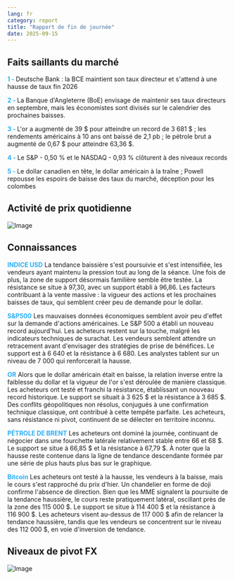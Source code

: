 ```yaml
---
lang: fr
category: report
title: "Rapport de fin de journée"
date: 2025-09-15
---
```



<h2>Faits saillants du marché</h2>
<strong style="color: #2caef7;">1 - </strong> Deutsche Bank : la BCE maintient son taux directeur et s'attend à une hausse de taux fin 2026

<strong style="color: #2caef7;">2 - </strong> La Banque d'Angleterre (BoE) envisage de maintenir ses taux directeurs en septembre, mais les économistes sont divisés sur le calendrier des prochaines baisses.

<strong style="color: #2caef7;">3 - </strong> L'or a augmenté de 39 $ pour atteindre un record de 3 681 $ ; les rendements américains à 10 ans ont baissé de 2,1 pb ; le pétrole brut a augmenté de 0,67 $ pour atteindre 63,36 $.

<strong style="color: #2caef7;">4 - </strong> Le S&P - 0,50 % et le NASDAQ - 0,93 % clôturent à des niveaux records

<strong style="color: #2caef7;">5 - </strong> Le dollar canadien en tête, le dollar américain à la traîne ; Powell repousse les espoirs de baisse des taux du marché, déception pour les colombes



<h2>Activité de prix quotidienne</h2>
<img src="https://markleighedu.github.io/img/Sep-2025/15-Sep-2025/price.jpg" alt="Image"/>

<h2>Connaissances</h2>
<strong style="color: #2caef7;">INDICE USD</strong> La tendance baissière s'est poursuivie et s'est intensifiée, les vendeurs ayant maintenu la pression tout au long de la séance. Une fois de plus, la zone de support désormais familière semble être testée. La résistance se situe à 97,30, avec un support établi à 96,86. Les facteurs contribuant à la vente massive : la vigueur des actions et les prochaines baisses de taux, qui semblent créer peu de demande pour le dollar.

<strong style="color: #2caef7;">S&P500</strong> Les mauvaises données économiques semblent avoir peu d'effet sur la demande d'actions américaines. Le S&P 500 a établi un nouveau record aujourd'hui. Les acheteurs restent sur la touche, malgré les indicateurs techniques de surachat. Les vendeurs semblent attendre un retracement avant d'envisager des stratégies de prise de bénéfices. Le support est à 6 640 et la résistance à 6 680. Les analystes tablent sur un niveau de 7 000 qui renforcerait la hausse.

<strong style="color: #2caef7;">OR</strong> Alors que le dollar américain était en baisse, la relation inverse entre la faiblesse du dollar et la vigueur de l'or s'est déroulée de manière classique. Les acheteurs ont testé et franchi la résistance, établissant un nouveau record historique. Le support se situait à 3 625 $ et la résistance à 3 685 $. Des conflits géopolitiques non résolus, conjugués à une confirmation technique classique, ont contribué à cette tempête parfaite. Les acheteurs, sans résistance ni pivot, continuent de se délecter en territoire inconnu.

<strong style="color: #2caef7;">PÉTROLE DE BRENT</strong> Les acheteurs ont dominé la journée, continuant de négocier dans une fourchette latérale relativement stable entre 66 et 68 $. Le support se situe à 66,85 $ et la résistance à 67,79 $. À noter que la hausse reste contenue dans la ligne de tendance descendante formée par une série de plus hauts plus bas sur le graphique.

<strong style="color: #2caef7;">Bitcoin</strong> Les acheteurs ont testé à la hausse, les vendeurs à la baisse, mais le cours s'est rapproché du prix d'hier. Un chandelier en forme de doji confirme l'absence de direction. Bien que les MME signalent la poursuite de la tendance haussière, le cours reste pratiquement latéral, oscillant près de la zone des 115 000 $. Le support se situe à 114 400 $ et la résistance à 116 900 $. Les acheteurs visent au-dessus de 117 000 $ afin de relancer la tendance haussière, tandis que les vendeurs se concentrent sur le niveau des 112 000 $, en voie d'inversion de tendance.



<h2>Niveaux de pivot FX</h2>
<img src="https://markleighedu.github.io/img/Sep-2025/15-Sep-2025/pivot.jpg" alt="Image"/>